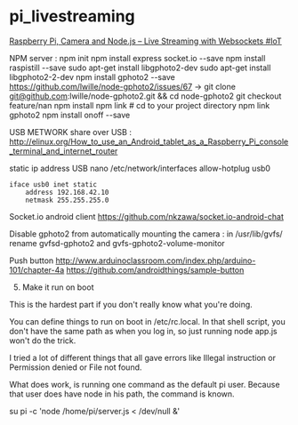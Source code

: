 pi_livestreaming
================

[Raspberry Pi, Camera and Node.js – Live Streaming with Websockets #IoT](http://thejackalofjavascript.com/rpi-live-streaming)


NPM server :
npm init
npm install express socket.io --save
npm install raspistill --save
sudo apt-get install libgphoto2-dev
sudo apt-get install libgphoto2-2-dev
npm install gphoto2 --save
https://github.com/lwille/node-gphoto2/issues/67 -> 
	git clone git@github.com:lwille/node-gphoto2.git && cd node-gphoto2
	git checkout feature/nan
	npm install
	npm link
	# cd to your project directory
	npm link gphoto2
npm install onoff --save

USB METWORK 
share over USB : http://elinux.org/How_to_use_an_Android_tablet_as_a_Raspberry_Pi_console_terminal_and_internet_router


static ip address USB 
nano /etc/network/interfaces
	allow-hotplug usb0

	iface usb0 inet static
	    address 192.168.42.10
	    netmask 255.255.255.0

Socket.io android client
 https://github.com/nkzawa/socket.io-android-chat

Disable gphoto2 from automatically mounting the camera :
in /usr/lib/gvfs/ rename gvfsd-gphoto2 and gvfs-gphoto2-volume-monitor


 Push button
 http://www.arduinoclassroom.com/index.php/arduino-101/chapter-4a 
 https://github.com/androidthings/sample-button

5. Make it run on boot

This is the hardest part if you don't really know what you're doing.

You can define things to run on boot in /etc/rc.local. In that shell script, you don't have the same path as when you log in, so just running node app.js won't do the trick.

I tried a lot of different things that all gave errors like Illegal instruction or Permission denied or File not found.

What does work, is running one command as the default pi user. Because that user does have node in his path, the command is known.

su pi -c 'node /home/pi/server.js < /dev/null &'